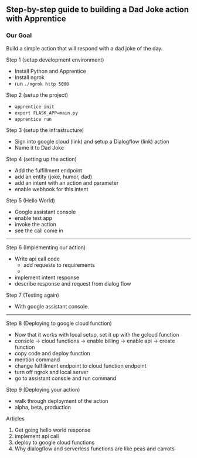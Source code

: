 ## Step-by-step guide to building a Dad Joke action with Apprentice

### Our Goal 
Build a simple action that will respond with a dad joke of the day. 

Step 1 (setup development environment)
- Install Python and Apprentice
- Install ngrok
- run `./ngrok http 5000`

Step 2 (setup the project)
- `apprentice init`
- `export FLASK_APP=main.py`
- `apprentice run`

Step 3 (setup the infrastructure)
- Sign into google cloud (link) and setup a Dialogflow (link) action
- Name it to Dad Joke

Step 4 (setting up the action)
- Add the fulfillment endpoint
- add an entity (joke, humor, dad)
- add an intent with an action and parameter
- enable webhook for this intent

Step 5 (Hello World)
- Google assistant console
- enable test app
- invoke the action
- see the call come in

---

Step 6 (Implementing our action)
- Write api call code
    - add requests to requirements
    - 
- implement intent response
- describe response and request from dialog flow

Step 7 (Testing again)
- With google assistant console.

---  

Step 8 (Deploying to google cloud function)
- Now that it works with local setup, set it up with the gcloud function
- console -> cloud functions -> enable billing -> enable api -> create function
- copy code and deploy function
- mention command
- change fulfillment endpoint to cloud function endpoint
- turn off ngrok and local server
- go to assistant console and run command

Step 9 (Deploying your action)
- walk through deployment of the action
- alpha, beta, production


Articles
1. Get going hello world response
1. implement api call
1. deploy to google cloud functions
1. Why dialogflow and serverless functions are like peas and carrots
